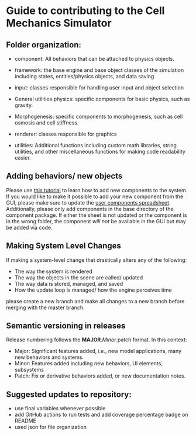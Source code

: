 # Guide to contributing to the Cell Mechanics Simulator

## Folder organization:

- component: All behaviors that can be attached to physics objects.

- framework: the base engine and base object classes of the simulation including states, entities/physics objects, and data saving

- input: classes responsible for handling user input and object selection

- General utilities.physics: specific components for basic physics, such as gravity.

- Morphogenesis: specific components to morphogenesis, such as cell osmosis and cell stiffness.

- renderer: classes responsible for graphics

- utilities: Additional functions including custom math libraries, string utilities, and other miscellaneous functions for making code readability easier.


## Adding behaviors/ new objects

Please use [this tutorial](https://github.com/jsutlive/Cell-Mechanics-Simulator/wiki/Example:-Writing-a-New-Component) to learn how to add new components to the system. If you would like to make it possible to add your new component from the GUI, please make sure to update the [user components spreadsheet](https://github.com/jsutlive/Cell-Mechanics-Simulator/blob/master/assets/UserComponents.csv). Additionally, please only add components in the base directory of the component package. If either the sheet is not updated or the component is in the wrong folder, the component _will not_ be available in the GUI but may be added via code. 

## Making System Level Changes

If making a system-level change that drastically alters any of the following:
    
- The way the system is rendered
- The way the objects in the scene are called/ updated
- The way data is stored, managed, and saved
- How the update loop is managed/ how the engine perceives time

please create a new branch and make all changes to a new branch before merging with the master branch.

## Semantic versioning in releases

Release numbering follows the **MAJOR**._Minor_.patch format. In this context:
 - Major: Significant features added, i.e., new model applications, many new behaviors and systems.
 - Minor: Features added including new behaviors, UI elements, subsystems
 - Patch: Fix or derivative behaviors added, or new documentation notes.

## Suggested updates to repository:

- use final variables whenever possible
- add GitHub actions to run tests and add coverage percentage badge on README
- used json for file organization
